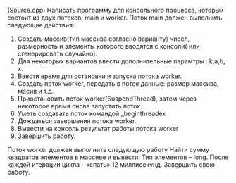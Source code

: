 (Source.cpp) Написать программу для консольного процесса, который состоит из двух потоков: main и worker.
Поток main должен выполнить следующие действия:
1. Создать массив(тип массива согласно варианту) чисел, размерность и элементы которого вводятся с
консоли( или сгенерировать случайно).
2. Для некоторых вариантов ввести дополнительные парамтры : k,a,b, х.
3. Ввести время для остановки и запуска потока worker.
4. Создать поток worker, передать в поток данные: размер маcсива, масив и т.д.
5. Приостановить поток worker(SuspendThread), затем через некоторое время снова запустить поток.
6. Уметь создавать поток командой _beginthreadex
7. Дождаться завершения потока worker.
8. Вывести на консоль результат работы потока worker
9. Завершить работу.
 
Поток worker должен выполнить следующую работу
Найти сумму квадратов элементов в массиве и вывести. Тип элементов – long. После каждой итерации цикла -
«спать» 12 миллисекунд. Завершить свою работу.
